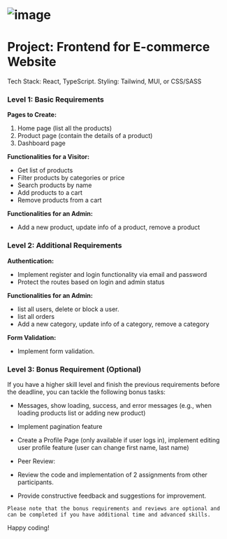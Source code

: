 # ![[image](https://github.com/user-attachments/assets/35c9dd81-db61-48a9-9b9c-3fe1b4cf6e0b)](https://candela-by-jay.netlify.app/)


# Project: Frontend for E-commerce Website

Tech Stack: React, TypeScript. Styling: Tailwind, MUI, or CSS/SASS

### Level 1: Basic Requirements

**Pages to Create:**

1. Home page (list all the products)
2. Product page (contain the details of a product)
3. Dashboard page

**Functionalities for a Visitor:**

- Get list of products
- Filter products by categories or price
- Search products by name
- Add products to a cart
- Remove products from a cart

**Functionalities for an Admin:**

- Add a new product, update info of a product, remove a product

### Level 2: Additional Requirements

**Authentication:**

- Implement register and login functionality via email and password
- Protect the routes based on login and admin status

**Functionalities for an Admin:**

- list all users, delete or block a user.
- list all orders
- Add a new category, update info of a category, remove a category

**Form Validation:**

- Implement form validation.

### Level 3: Bonus Requirement (Optional)

If you have a higher skill level and finish the previous requirements before the deadline, you can tackle the following bonus tasks:

- Messages, show loading, success, and error messages (e.g., when loading products list or adding new product)
- Implement pagination feature
- Create a Profile Page (only available if user logs in), implement editing user profile feature (user can change first name, last name)

- Peer Review:
- Review the code and implementation of 2 assignments from other participants.
- Provide constructive feedback and suggestions for improvement.

`Please note that the bonus requirements and reviews are optional and can be completed if you have additional time and advanced skills.`

Happy coding!
